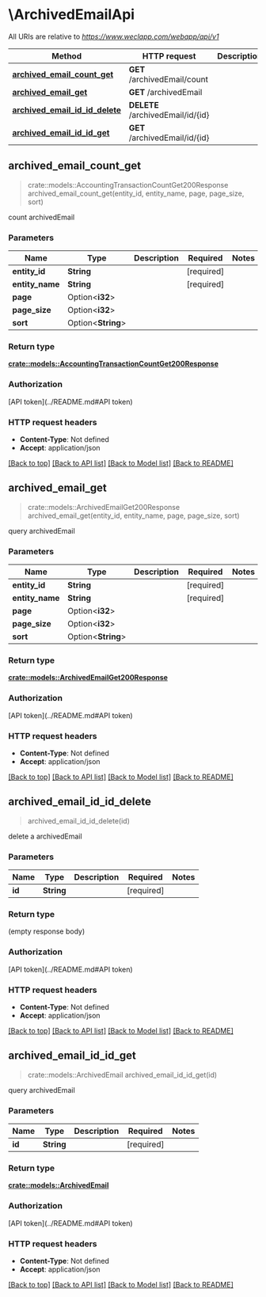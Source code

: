 # \ArchivedEmailApi

All URIs are relative to *https://www.weclapp.com/webapp/api/v1*

Method | HTTP request | Description
------------- | ------------- | -------------
[**archived_email_count_get**](ArchivedEmailApi.md#archived_email_count_get) | **GET** /archivedEmail/count | 
[**archived_email_get**](ArchivedEmailApi.md#archived_email_get) | **GET** /archivedEmail | 
[**archived_email_id_id_delete**](ArchivedEmailApi.md#archived_email_id_id_delete) | **DELETE** /archivedEmail/id/{id} | 
[**archived_email_id_id_get**](ArchivedEmailApi.md#archived_email_id_id_get) | **GET** /archivedEmail/id/{id} | 



## archived_email_count_get

> crate::models::AccountingTransactionCountGet200Response archived_email_count_get(entity_id, entity_name, page, page_size, sort)


count archivedEmail

### Parameters


Name | Type | Description  | Required | Notes
------------- | ------------- | ------------- | ------------- | -------------
**entity_id** | **String** |  | [required] |
**entity_name** | **String** |  | [required] |
**page** | Option<**i32**> |  |  |
**page_size** | Option<**i32**> |  |  |
**sort** | Option<**String**> |  |  |

### Return type

[**crate::models::AccountingTransactionCountGet200Response**](_accountingTransaction_count_get_200_response.md)

### Authorization

[API token](../README.md#API token)

### HTTP request headers

- **Content-Type**: Not defined
- **Accept**: application/json

[[Back to top]](#) [[Back to API list]](../README.md#documentation-for-api-endpoints) [[Back to Model list]](../README.md#documentation-for-models) [[Back to README]](../README.md)


## archived_email_get

> crate::models::ArchivedEmailGet200Response archived_email_get(entity_id, entity_name, page, page_size, sort)


query archivedEmail

### Parameters


Name | Type | Description  | Required | Notes
------------- | ------------- | ------------- | ------------- | -------------
**entity_id** | **String** |  | [required] |
**entity_name** | **String** |  | [required] |
**page** | Option<**i32**> |  |  |
**page_size** | Option<**i32**> |  |  |
**sort** | Option<**String**> |  |  |

### Return type

[**crate::models::ArchivedEmailGet200Response**](_archivedEmail_get_200_response.md)

### Authorization

[API token](../README.md#API token)

### HTTP request headers

- **Content-Type**: Not defined
- **Accept**: application/json

[[Back to top]](#) [[Back to API list]](../README.md#documentation-for-api-endpoints) [[Back to Model list]](../README.md#documentation-for-models) [[Back to README]](../README.md)


## archived_email_id_id_delete

> archived_email_id_id_delete(id)


delete a archivedEmail

### Parameters


Name | Type | Description  | Required | Notes
------------- | ------------- | ------------- | ------------- | -------------
**id** | **String** |  | [required] |

### Return type

 (empty response body)

### Authorization

[API token](../README.md#API token)

### HTTP request headers

- **Content-Type**: Not defined
- **Accept**: application/json

[[Back to top]](#) [[Back to API list]](../README.md#documentation-for-api-endpoints) [[Back to Model list]](../README.md#documentation-for-models) [[Back to README]](../README.md)


## archived_email_id_id_get

> crate::models::ArchivedEmail archived_email_id_id_get(id)


query archivedEmail

### Parameters


Name | Type | Description  | Required | Notes
------------- | ------------- | ------------- | ------------- | -------------
**id** | **String** |  | [required] |

### Return type

[**crate::models::ArchivedEmail**](archivedEmail.md)

### Authorization

[API token](../README.md#API token)

### HTTP request headers

- **Content-Type**: Not defined
- **Accept**: application/json

[[Back to top]](#) [[Back to API list]](../README.md#documentation-for-api-endpoints) [[Back to Model list]](../README.md#documentation-for-models) [[Back to README]](../README.md)

